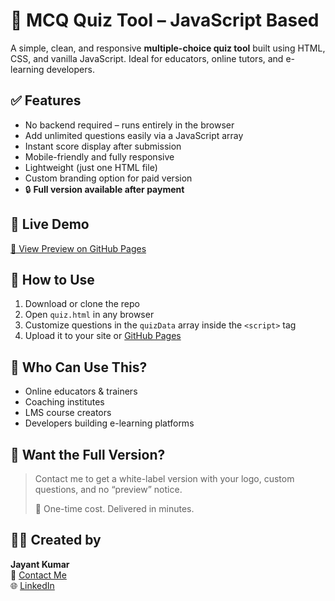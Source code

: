 # 🧠 MCQ Quiz Tool – JavaScript Based
A simple, clean, and responsive **multiple-choice quiz tool** built using HTML, CSS, and vanilla JavaScript. Ideal for educators, online tutors, and e-learning developers.

## ✅ Features
- No backend required – runs entirely in the browser  
- Add unlimited questions easily via a JavaScript array  
- Instant score display after submission  
- Mobile-friendly and fully responsive  
- Lightweight (just one HTML file)  
- Custom branding option for paid version  
- 🔒 **Full version available after payment**

## 📌 Live Demo
[🔗 View Preview on GitHub Pages](https://github.com/jayantkushwaha5/Quiz-Tool)

## 📁 How to Use
1. Download or clone the repo  
2. Open `quiz.html` in any browser  
3. Customize questions in the `quizData` array inside the `<script>` tag  
4. Upload it to your site or [GitHub Pages](https://pages.github.com/)

## 💼 Who Can Use This?
- Online educators & trainers  
- Coaching institutes  
- LMS course creators  
- Developers building e-learning platforms

## 🚀 Want the Full Version?
> Contact me to get a white-label version with your logo, custom questions, and no “preview” notice.  
>  
> 💸 One-time cost. Delivered in minutes.

## 👨‍💻 Created by
**Jayant Kumar**  
📧 [Contact Me](mailto:jayantkumar6548@gmail.com)  
🌐 [LinkedIn](https://www.linkedin.com/in/jayantkushwaha5/)
